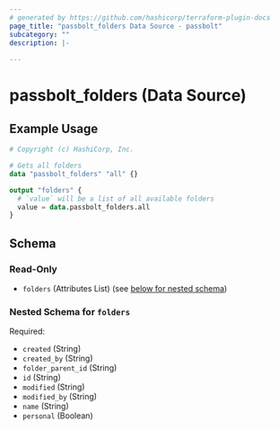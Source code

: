 ```yaml
---
# generated by https://github.com/hashicorp/terraform-plugin-docs
page_title: "passbolt_folders Data Source - passbolt"
subcategory: ""
description: |-
  
---
```


# passbolt_folders (Data Source)



## Example Usage

```terraform
# Copyright (c) HashiCorp, Inc.

# Gets all folders
data "passbolt_folders" "all" {}

output "folders" {
  # `value` will be a list of all available folders
  value = data.passbolt_folders.all
}
```

<!-- schema generated by tfplugindocs -->
## Schema

### Read-Only

- `folders` (Attributes List) (see [below for nested schema](#nestedatt--folders))

<a id="nestedatt--folders"></a>
### Nested Schema for `folders`

Required:

- `created` (String)
- `created_by` (String)
- `folder_parent_id` (String)
- `id` (String)
- `modified` (String)
- `modified_by` (String)
- `name` (String)
- `personal` (Boolean)
